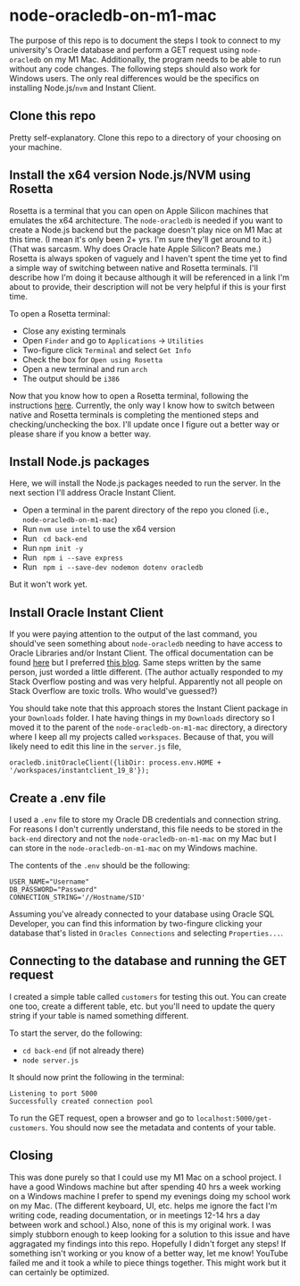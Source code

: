 # node-oracledb-on-m1-mac

The purpose of this repo is to document the steps I took to connect to my university's Oracle database and perform a GET request using `node-oracledb` on my M1 Mac. Additionally, the program needs to be able to run without any code changes. The following steps should also work for Windows users. The only real differences would be the specifics on installing Node.js/`nvm` and Instant Client.

## Clone this repo

Pretty self-explanatory. Clone this repo to a directory of your choosing on your machine.

## Install the x64 version Node.js/NVM using Rosetta

Rosetta is a terminal that you can open on Apple Silicon machines that emulates the x64 architecture. The `node-oracledb` is needed if you want to create a Node.js backend but the package doesn't play nice on M1 Mac at this time. (I mean it's only been 2+ yrs. I'm sure they'll get around to it.)(That was sarcasm. Why does Oracle hate Apple Silicon? Beats me.) Rosetta is always spoken of vaguely and I haven't spent the time yet to find a simple way of switching between native and Rosetta terminals. I'll describe how I'm doing it because although it will be referenced in a link I'm about to provide, their description will not be very helpful if this is your first time.

To open a Rosetta terminal:
- Close any existing terminals
- Open `Finder` and go to `Applications` -> `Utilities`
- Two-figure click `Terminal` and select `Get Info`
- Check the box for `Open using Rosetta`
- Open a new terminal and run `arch`
- The output should be `i386`

Now that you know how to open a Rosetta terminal, following the instructions [here](https://gist.github.com/LeZuse/bf838718ff2689c5fc035c5a6825a11c). Currently, the only way I know how to switch between native and Rosetta terminals is completing the mentioned steps and checking/unchecking the box. I'll update once I figure out a better way or please share if you know a better way.

## Install Node.js packages

Here, we will install the Node.js packages needed to run the server. In the next section I'll address Oracle Instant Client.

- Open a terminal in the parent directory of the repo you cloned (i.e., `node-oracledb-on-m1-mac`)
- Run `nvm use intel` to use the x64 version
- Run ` cd back-end`
- Run `npm init -y`
- Run ` npm i --save express`
- Run ` npm i --save-dev nodemon dotenv oracledb`

But it won't work yet.

## Install Oracle Instant Client

If you were paying attention to the output of the last command, you should've seen something about `node-oracledb` needing to have access to Oracle Libraries and/or Instant Client. The offical documentation can be found [here](https://node-oracledb.readthedocs.io/en/latest/user_guide/installation.html#scripted-installation) but I preferred [this blog](https://blogs.oracle.com/opal/post/avoiding-the-dpi-1047-error-with-nodejs-node-oracledb-5-on-macos-and-windows). Same steps written by the same person, just worded a little different. (The author actually responded to my Stack Overflow posting and was very helpful. Apparently not all people on Stack Overflow are toxic trolls. Who would've guessed?)

You should take note that this approach stores the Instant Client package in your `Downloads` folder. I hate having things in my `Downloads` directory so I moved it to the parent of the `node-oracledb-on-m1-mac` directory, a directory where I keep all my projects called `workspaces`. Because of that, you will likely need to edit this line in the `server.js` file,
```
oracledb.initOracleClient({libDir: process.env.HOME + '/workspaces/instantclient_19_8'});
```

## Create a .env file

I used a `.env` file to store my Oracle DB credentials and connection string. For reasons I don't currently understand, this file needs to be stored in the `back-end` directory and not the `node-oracledb-on-m1-mac` on my Mac but I can store in the `node-oracledb-on-m1-mac` on my Windows machine.

The contents of the `.env` should be the following:
```
USER_NAME="Username"
DB_PASSWORD="Password"
CONNECTION_STRING='//Hostname/SID'
```

Assuming you've already connected to your database using Oracle SQL Developer, you can find this information by two-fingure clicking your database that's listed in `Oracles Connections` and selecting `Properties...`.

## Connecting to the database and running the GET request

I created a simple table called `customers` for testing this out. You can create one too, create a different table, etc. but you'll need to update the query string if your table is named something different. 

To start the server, do the following:
- `cd back-end` (if not already there)
- `node server.js`

It should now print the following in the terminal:
```
Listening to port 5000
Successfully created connection pool
```

To run the GET request, open a browser and go to `localhost:5000/get-customers`. You should now see the metadata and contents of your table.

## Closing

This was done purely so that I could use my M1 Mac on a school project. I have a good Windows machine but after spending 40 hrs a week working on a Windows machine I prefer to spend my evenings doing my school work on my Mac. (The different keyboard, UI, etc. helps me ignore the fact I'm writing code, reading documentation, or in meetings 12-14 hrs a day between work and school.) Also, none of this is my original work. I was simply stubborn enough to keep looking for a solution to this issue and have aggragated my findings into this repo. Hopefully I didn't forget any steps! If something isn't working or you know of a better way, let me know! YouTube failed me and it took a while to piece things together. This might work but it can certainly be optimized.
